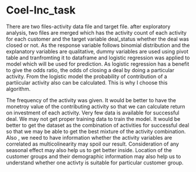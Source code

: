 # Coel-Inc_task
There are two files-activity data file and target file. after exploratory analysis, two files are merged which has the activity count of each activity  for each customer and the target variable deal_status whether the deal was closed or not. As the response variable follows binomial distribution and the explanatory variables are qualitative, dummy variables are used using pivot table and tranfromting it to dataframe and logistic regression was applied to model which will be used for prediction. As logistic regression has a benefit to give the odds ratio, the odds of closing a deal by doing a particular activity. From the logistic model the probability of contribution of a partiicular activity also can be calculated. This is why I choose this algorithm.

The frequency of the activity was given. It would be better to have the monetroy value of the contributing activity so that we can calculate return on investment of each activity. Very few data is available for successful deal. We may not get proper training data to train the model.  It would be better to get the dataset as the combination of activities for successful deal so that we may be able to get the best mixture of the activity combination. Also , we need to have information whether the activity variables are correlated as multicolinearity may spoil our result. Consideration of any seasonal effect may also help us to get better inside. Location of the customer groups and their demographic information may also help us to understand whether one  activty is suitable for particular customer group.
